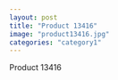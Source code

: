 ```yaml
---
layout: post
title: "Product 13416"
image: "product13416.jpg"
categories: "category1"
---
```

Product 13416
